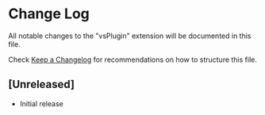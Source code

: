 # Change Log

All notable changes to the "vsPlugin" extension will be documented in this file.

Check [Keep a Changelog](http://keepachangelog.com/) for recommendations on how to structure this file.

## [Unreleased]

- Initial release